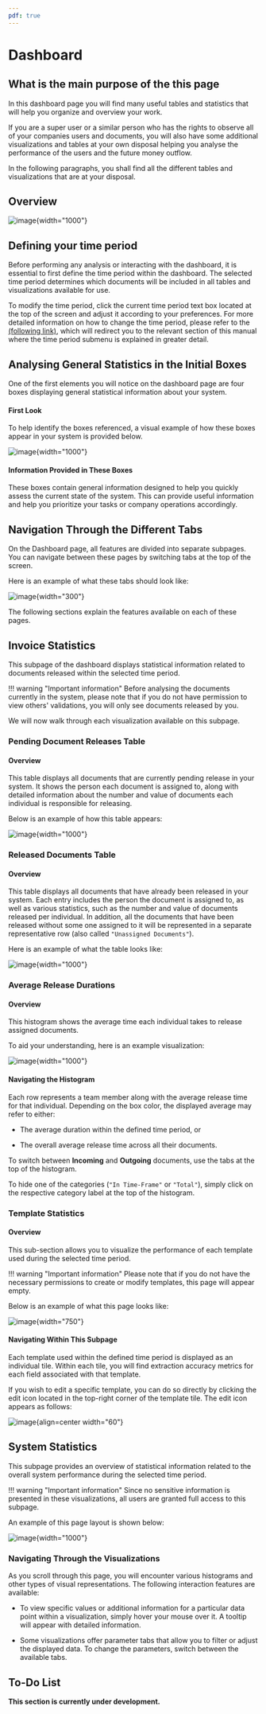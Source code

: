 ```yaml
---
pdf: true
---
```


# Dashboard

## What is the main purpose of the this page

In this dashboard page you will find many useful tables and statistics
that will help you organize and overview your work.

If you are a super user or a similar person who has the rights to
observe all of your companies users and documents, you will also have
some additional visualizations and tables at your own disposal helping
you analyse the performance of the users and the future money outflow.

In the following paragraphs, you shall find all the different tables and
visualizations that are at your disposal.

## Overview

![image](../img/Screenshots/Dashboard/Dashboard_overview.png){width="1000"}

## Defining your time period

Before performing any analysis or interacting with the dashboard, it is
essential to first define the time period within the dashboard. The
selected time period determines which documents will be included in all
tables and visualizations available for use.

To modify the time period, click the current time period text box
located at the top of the screen and adjust it according to your
preferences. For more detailed information on how to change the time
period, please refer to the [(following link)](Validations.md#Changing-timetable),
which will redirect you to the relevant section of this manual where the
time period submenu is explained in greater detail.

## Analysing General Statistics in the Initial Boxes

One of the first elements you will notice on the dashboard page are four
boxes displaying general statistical information about your system.

#### First Look 

To help identify the boxes referenced, a visual example of how these
boxes appear in your system is provided below.

![image](../img/Screenshots/Dashboard/Dashboard_main_boxes.png){width="1000"}

#### Information Provided in These Boxes 

These boxes contain general information designed to help you quickly
assess the current state of the system. This can provide useful
information and help you prioritize your tasks or company operations
accordingly.

## Navigation Through the Different Tabs

On the Dashboard page, all features are divided into separate subpages.
You can navigate between these pages by switching tabs at the top of the
screen.

Here is an example of what these tabs should look like:

![image](../img/Screenshots/Dashboard/Tabs_navigation.png){width="300"}

The following sections explain the features available on each of these
pages.

## Invoice Statistics

This subpage of the dashboard displays statistical information related
to documents released within the selected time period.

!!! warning "Important information"
    Before analysing the documents currently in the system, please note that
    if you do not have permission to view others' validations, you will only
    see documents released by you.


We will now walk through each visualization available on this subpage.

### Pending Document Releases Table

#### Overview 

This table displays all documents that are currently pending release in
your system. It shows the person each document is assigned to, along
with detailed information about the number and value of documents each
individual is responsible for releasing.

Below is an example of how this table appears:

![image](../img/Screenshots/Dashboard/Pending_documents_releases_table.png){width="1000"}

### Released Documents Table

#### Overview 

This table displays all documents that have already been released in
your system. Each entry includes the person the document is assigned to,
as well as various statistics, such as the number and value of documents
released per individual. In addition, all the documents that have been
released without some one assigned to it will be represented in a
separate representative row (also called `"Unassigned Documents"`).

Here is an example of what the table looks like:

![image](../img/Screenshots/Dashboard/Released_documents_table.png){width="1000"}

### Average Release Durations

#### Overview 

This histogram shows the average time each individual takes to release
assigned documents.

To aid your understanding, here is an example visualization:

![image](../img/Screenshots/Dashboard/Average_release_durations.png){width="1000"}

#### Navigating the Histogram 

Each row represents a team member along with the average release time
for that individual. Depending on the box color, the displayed average
may refer to either:

-   The average duration within the defined time period, or

-   The overall average release time across all their documents.

To switch between **Incoming** and **Outgoing** documents, use the tabs
at the top of the histogram.

To hide one of the categories (`"In Time-Frame"` or `"Total"`), simply
click on the respective category label at the top of the histogram.

### Template Statistics

#### Overview 

This sub-section allows you to visualize the performance of each
template used during the selected time period.

!!! warning "Important information"
    Please note that if you do not have the necessary permissions to create
    or modify templates, this page will appear empty.


Below is an example of what this page looks like:

![image](../img/Screenshots/Dashboard/Template_Statistics.png){width="750"}

#### Navigating Within This Subpage 

Each template used within the defined time period is displayed as an
individual tile. Within each tile, you will find extraction accuracy
metrics for each field associated with that template.

If you wish to edit a specific template, you can do so directly by
clicking the edit icon located in the top-right corner of the template
tile. The edit icon appears as follows:

![image](../img/Screenshots/Dashboard/Edit_template.png){align=center width="60"}

## System Statistics

This subpage provides an overview of statistical information related to
the overall system performance during the selected time period.

!!! warning "Important information"
    Since no sensitive information is presented in these visualizations, all
    users are granted full access to this subpage.


An example of this page layout is shown below:

![image](../img/Screenshots/Dashboard/System_statistics_overview.png){width="1000"}

### Navigating Through the Visualizations

As you scroll through this page, you will encounter various histograms
and other types of visual representations. The following interaction
features are available:

-   To view specific values or additional information for a particular
    data point within a visualization, simply hover your mouse over it.
    A tooltip will appear with detailed information.

-   Some visualizations offer parameter tabs that allow you to filter or
    adjust the displayed data. To change the parameters, switch between
    the available tabs.

## To-Do List

**This section is currently under development.**
